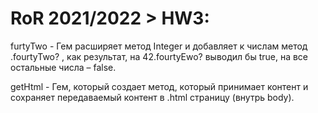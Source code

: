 # RoR 2021/2022 > HW3:

furtyTwo - Гем расширяет метод Integer и добавляет к числам метод .fourtyTwo? , как результат, на 42.fourtyЕwo? выводил бы true, на все остальные числа – false.


getHtml - Гем, который создает метод, который принимает контент и сохраняет передаваемый контент в .html страницу (внутрь body). 